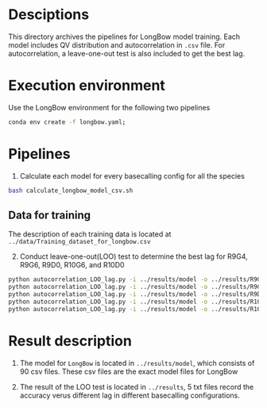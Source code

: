 # Desciptions
This directory archives the pipelines for LongBow model training. Each model includes QV distribution and autocorrelation in `.csv` file. 
For autocorrelation, a leave-one-out test is also included to get the best lag.


# Execution environment
Use the LongBow environment for the following two pipelines
```bash
conda env create -f longbow.yaml;
```


# Pipelines
1. Calculate each model for every basecalling config for all the species
```bash
bash calculate_longbow_model_csv.sh
```
## Data for training
The description of each training data is located at `../data/Training_dataset_for_longbow.csv`


2. Conduct leave-one-out(LOO) test to determine the best lag for R9G4, R9G6, R9D0, R10G6, and R10D0
```bash
python autocorrelation_LOO_lag.py -i ../results/model -o ../results/R9G4_autocorrelation_lag_accuracy.txt --subject R9G4;
python autocorrelation_LOO_lag.py -i ../results/model -o ../results/R9G6_autocorrelation_lag_accuracy.txt --subject R9G6;
python autocorrelation_LOO_lag.py -i ../results/model -o ../results/R9D0_autocorrelation_lag_accuracy.txt --subject R9D0;
python autocorrelation_LOO_lag.py -i ../results/model -o ../results/R10G6_autocorrelation_lag_accuracy.txt --subject R10G6;
python autocorrelation_LOO_lag.py -i ../results/model -o ../results/R10D0_autocorrelation_lag_accuracy.txt --subject R10D0;

```

# Result description
1. The model for `LongBow` is located in `../results/model`, which consists of 90 csv files. These csv files are the exact model files for LongBow

2. The result of the LOO test is located in `../results`, 5 txt files record the accuracy verus different lag in different basecalling configurations.

